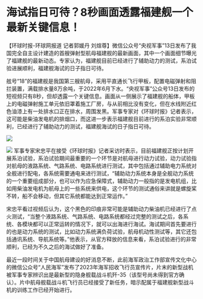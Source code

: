 # 海试指日可待？8秒画面透露福建舰一个最新关键信息！

【环球时报-环球网报道 记者郭媛丹
刘煊尊】微信公众号“央视军事”13日发布了我国完全自主设计建造的首艘弹射型航母福建舰的最新画面，其中一个画面细节曝光了福建舰的最新动态。专家认为，福建舰目前已经进行了辅助动力的测试，系泊试验进展顺利，福建舰海试的日子指日可待。

舷号“18”的福建舰是我国第三艘航母，采用平直通长飞行甲板，配置电磁弹射和阻拦装置，满载排水量8万余吨，于2022年6月下水。“央视军事”公众号13日发布的短视频只有8秒，但却透露一个关键信息。画面从一侧展示了福建舰的船体，甲板上的电磁弹射施工单元依旧罩着施工厂房，与从前相比没有变化，但在水线附近红色油漆上有一处排水口正在排水，周围发黑。军事专家对《环球时报》记者表示，这可能是柴油发电机的排烟口，而这进一步表示福建舰目前进行的系泊实验非常顺利，已经进行了辅助动力的测试，福建舰海试的日子指日可待。

![](https://inews.gtimg.com/om_bt/O5uzlpQc18paLCloBc76RpBSwoXu-jOAlduIBTEwqOUkkAA/1000)

![](https://inews.gtimg.com/om_bt/OhDmIewVPSKxtpTXRIhn5dPmMY8CJ6v1EsS45fYfwa8LEAA/1000)
军事专家宋忠平在接受《环球时报》记者采访时表示，目前福建舰正按计划开展系泊试验，系泊试验期间最重要的一个环节是对航母进行动力试验，动力试验指对航母的液路系统、气路系统、电路系统进行测试，其中包括通过辅助电力系统对全舰进行配电，各系统需要通电来进行测试，“辅助动力系统本身是全舰动力系统的一个重要组成部分，也可以作为应急保障式，辅助动力一般指的是发电机组，比如用柴油发电机为航母上的一些系统来供电，这个环节的测试通俗来讲就是螺旋桨不转，船不会移动，但其它系统都能达到正常运作。”

宋忠平看过视频后认为，这个黑色的印痕非常可能是辅助动力柴油机已经进行了点火测试，“当整个液路系统、气路系统、电路系统都经过完整的测试之后，各系统、各模块都可以正常运转的情况下，就可以出海进行海试。海试期间首先要进行的也是动力系统的测试，比如动力系统满负荷试验，航母机动性测试等，其它还包括通讯系统、导航系统等。”他表示，从官方释放的信息来看，系泊试验进行的非常顺利，已经为不久之后的海试做好了准备。

最近一段时间关于中国航母建设的好消息不断，此前海军政治工作部宣传文化中心的微信公众号“人民海军”发布了2023年海军招收飞行员宣传片，片末的新型战机被军事专家辨识出是最新型的隐身舰载战斗机歼-35（该型号尚未得到官方确认）。片中航母舰载战斗机飞行员已经接受了新任务，暗示配属于福建舰新型战斗机的训练工作已经开始进行。

